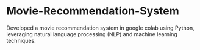 # Movie-Recommendation-System
Developed a movie recommendation system in google colab using Python, leveraging natural language processing (NLP) and machine learning techniques. 

